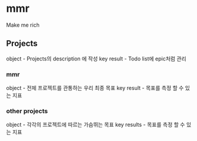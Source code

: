 # mmr
Make me rich

## Projects
object - Projects의 description 에 작성
key result - Todo list에 epic처럼 관리

### mmr
object - 전체 프로젝트를 관통하는 우리 최종 목표
key result - 목표를 측정 할 수 있는 지표
 
### other projects
object - 각각의 프로젝트에 따르는 가슴뛰는 목표
key results - 목표를 측정 할 수 있는 지표

